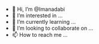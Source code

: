 - 👋 Hi, I’m @Imanadabi
- 👀 I’m interested in ...
- 🌱 I’m currently learning ...
- 💞️ I’m looking to collaborate on ...
- 📫 How to reach me ...

<!---
Imanadabi/Imanadabi is a ✨ special ✨ repository because its `README.md` (this file) appears on your GitHub profile.
You can click the Preview link to take a look at your changes.
--->
